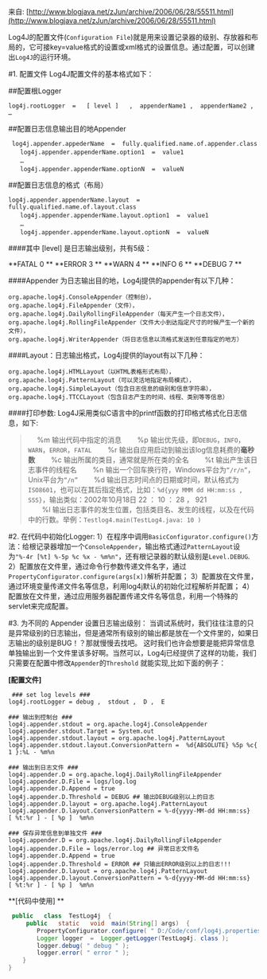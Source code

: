 来自: [http://www.blogjava.net/zJun/archive/2006/06/28/55511.html](http://www.blogjava.net/zJun/archive/2006/06/28/55511.html)

Log4J的配置文件(`Configuration File`)就是用来设置记录器的级别、存放器和布局的，它可接key=value格式的设置或xml格式的设置信息。通过配置，可以创建出`Log4J`的运行环境。

#1. 配置文件
Log4J配置文件的基本格式如下：

##配置根Logger
``` 
log4j.rootLogger  =   [ level ]   ,  appenderName1 ,  appenderName2 ,  …
```

##配置日志信息输出目的地Appender
``` 
 log4j.appender.appederName  =  fully.qualified.name.of.appender.class 
　　log4j.appender.appenderName.option1  =  value1 
　　… 
　　log4j.appender.appenderName.optionN  =  valueN 
```
##配置日志信息的格式（布局）
```
log4j.appender.appenderName.layout  =  fully.qualified.name.of.layout.class 
　　log4j.appender.appenderName.layout.option1  =  value1 
　　… 
　　log4j.appender.appenderName.layout.optionN  =  valueN 
```

####其中 [level] 是日志输出级别，共有5级：

**FATAL       0  **
**ERROR      3  **
**WARN       4  **
**INFO         6  **
**DEBUG      7 **


####Appender 为日志输出目的地，Log4j提供的appender有以下几种：
```
org.apache.log4j.ConsoleAppender（控制台），
org.apache.log4j.FileAppender（文件），
org.apache.log4j.DailyRollingFileAppender（每天产生一个日志文件），
org.apache.log4j.RollingFileAppender（文件大小到达指定尺寸的时候产生一个新的文件），
org.apache.log4j.WriterAppender（将日志信息以流格式发送到任意指定的地方）
```

####Layout：日志输出格式，Log4j提供的layout有以下几种：
```
org.apache.log4j.HTMLLayout（以HTML表格形式布局），
org.apache.log4j.PatternLayout（可以灵活地指定布局模式），
org.apache.log4j.SimpleLayout（包含日志信息的级别和信息字符串），
org.apache.log4j.TTCCLayout（包含日志产生的时间、线程、类别等等信息）
```

####打印参数: Log4J采用类似C语言中的printf函数的打印格式格式化日志信息，如下:

> 　 %m   输出代码中指定的消息
　　%p   输出优先级，即`DEBUG`，`INFO`，`WARN`，`ERROR`，`FATAL` 
　　%r   输出自应用启动到输出该log信息耗费的**毫秒数** 
　　%c   输出所属的类目，通常就是所在类的全名 
　　%t   输出产生该日志事件的线程名 
　　%n   输出一个回车换行符，Windows平台为`“/r/n”`，Unix平台为`“/n”` 
　　%d   输出日志时间点的日期或时间，默认格式为`ISO8601`，也可以在其后指定格式，比如：`%d{yyy MMM dd HH:mm:ss , SSS}`，输出类似：2002年10月18日  22 ： 10 ： 28 ， 921  
　　%l   输出日志事件的发生位置，包括类目名、发生的线程，以及在代码中的行数。举例：```Testlog4.main(TestLog4.java: 10 ) ```

#2. 在代码中初始化Logger: 
1）在程序中调用```BasicConfigurator.configure()```方法：给根记录器增加一个`ConsoleAppender`，输出格式通过`PatternLayout`设为`"%-4r [%t] %-5p %c %x - %m%n"`，还有根记录器的默认级别是`Level.DEBUG`. 
2）配置放在文件里，通过命令行参数传递文件名字，通过```PropertyConfigurator.configure(args[x])```解析并配置；
3）配置放在文件里，通过环境变量传递文件名等信息，利用log4j默认的初始化过程解析并配置；
4）配置放在文件里，通过应用服务器配置传递文件名等信息，利用一个特殊的servlet来完成配置。

#3. 为不同的 Appender 设置日志输出级别：
当调试系统时，我们往往注意的只是异常级别的日志输出，但是通常所有级别的输出都是放在一个文件里的，如果日志输出的级别是BUG！？那就慢慢去找吧。
这时我们也许会想要是能把异常信息单独输出到一个文件里该多好啊。当然可以，Log4j已经提供了这样的功能，我们只需要在配置中修改`Appender`的`Threshold` 就能实现,比如下面的例子：

**[配置文件]**
```
 ### set log levels ###
log4j.rootLogger = debug ,  stdout ,  D ,  E

### 输出到控制台 ###
log4j.appender.stdout = org.apache.log4j.ConsoleAppender
log4j.appender.stdout.Target = System.out
log4j.appender.stdout.layout = org.apache.log4j.PatternLayout
log4j.appender.stdout.layout.ConversionPattern =  %d{ABSOLUTE} %5p %c{ 1 }:%L - %m%n

### 输出到日志文件 ###
log4j.appender.D = org.apache.log4j.DailyRollingFileAppender
log4j.appender.D.File = logs/log.log
log4j.appender.D.Append = true
log4j.appender.D.Threshold = DEBUG ## 输出DEBUG级别以上的日志
log4j.appender.D.layout = org.apache.log4j.PatternLayout
log4j.appender.D.layout.ConversionPattern = %-d{yyyy-MM-dd HH:mm:ss}  [ %t:%r ] - [ %p ]  %m%n

### 保存异常信息到单独文件 ###
log4j.appender.D = org.apache.log4j.DailyRollingFileAppender
log4j.appender.D.File = logs/error.log ## 异常日志文件名
log4j.appender.D.Append = true
log4j.appender.D.Threshold = ERROR ## 只输出ERROR级别以上的日志!!!
log4j.appender.D.layout = org.apache.log4j.PatternLayout
log4j.appender.D.layout.ConversionPattern = %-d{yyyy-MM-dd HH:mm:ss}  [ %t:%r ] - [ %p ]  %m%n
```

**[代码中使用] **
```java
 public   class  TestLog4j  {
     public   static   void  main(String[] args)  {
        PropertyConfigurator.configure( " D:/Code/conf/log4j.properties " );
        Logger logger  =  Logger.getLogger(TestLog4j. class );
        logger.debug( " debug " );
        logger.error( " error " );
    } 
}
```

